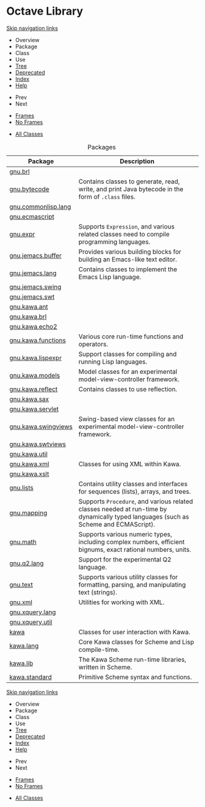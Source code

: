 <!DOCTYPE html PUBLIC "-//W3C//DTD HTML 4.01 Transitional//EN" "http://www.w3.org/TR/html4/loose.dtd">
<!-- NewPage -->
<html lang="en"><head>
<meta http-equiv="content-type" content="text/html; charset=windows-1252">
<!-- Generated by javadoc (1.8.0_231) on Mon Jan 06 17:15:22 PST 2020 -->
<meta name="date" content="2020-01-06">
</head>
<body>

# Octave Library
</noscript>
<!-- ========= START OF TOP NAVBAR ======= -->
<div class="topNav"><a name="navbar.top">
<!--   -->
</a>
<div class="skipNav"><a href="#skip.navbar.top" title="Skip navigation links">Skip navigation links</a></div>
<a name="navbar.top.firstrow">
<!--   -->
</a>
<ul class="navList" title="Navigation">
<li class="navBarCell1Rev">Overview</li>
<li>Package</li>
<li>Class</li>
<li>Use</li>
<li><a href="https://www.gnu.org/savannah-checkouts/gnu/kawa/api/overview-tree.html">Tree</a></li>
<li><a href="https://www.gnu.org/savannah-checkouts/gnu/kawa/api/deprecated-list.html">Deprecated</a></li>
<li><a href="https://www.gnu.org/savannah-checkouts/gnu/kawa/api/index-all.html">Index</a></li>
<li><a href="https://www.gnu.org/savannah-checkouts/gnu/kawa/api/help-doc.html">Help</a></li>
</ul>
</div>
<div class="subNav">
<ul class="navList">
<li>Prev</li>
<li>Next</li>
</ul>
<ul class="navList">
<li><a href="https://www.gnu.org/savannah-checkouts/gnu/kawa/api/index.html?overview-summary.html" target="_top">Frames</a></li>
<li><a href="https://www.gnu.org/savannah-checkouts/gnu/kawa/api/overview-summary.html" target="_top">No&nbsp;Frames</a></li>
</ul>
<ul class="navList" id="allclasses_navbar_top" style="display: block;">
<li><a href="https://www.gnu.org/savannah-checkouts/gnu/kawa/api/allclasses-noframe.html">All&nbsp;Classes</a></li>
</ul>
<div>
<script type="text/javascript"><!--
  allClassesLink = document.getElementById("allclasses_navbar_top");
  if(window==top) {
    allClassesLink.style.display = "block";
  }
  else {
    allClassesLink.style.display = "none";
  }
  //-->
</script>
</div>
<a name="skip.navbar.top">
<!--   -->
</a></div>
<!-- ========= END OF TOP NAVBAR ========= -->
<div class="contentContainer">
<table class="overviewSummary" summary="Packages table, listing packages, and an explanation" cellspacing="0" cellpadding="3" border="0">
<caption><span>Packages</span><span class="tabEnd">&nbsp;</span></caption>
<tbody><tr>
<th class="colFirst" scope="col">Package</th>
<th class="colLast" scope="col">Description</th>
</tr>
</tbody><tbody>
<tr class="altColor">
<td class="colFirst"><a href="https://www.gnu.org/savannah-checkouts/gnu/kawa/api/gnu/brl/package-summary.html">gnu.brl</a></td>
<td class="colLast">&nbsp;</td>
</tr>
<tr class="rowColor">
<td class="colFirst"><a href="https://www.gnu.org/savannah-checkouts/gnu/kawa/api/gnu/bytecode/package-summary.html">gnu.bytecode</a></td>
<td class="colLast">
<div class="block">
Contains classes to generate, read,
write, and print Java bytecode in the form of <code>.class</code> files.</div>
</td>
</tr>
<tr class="altColor">
<td class="colFirst"><a href="https://www.gnu.org/savannah-checkouts/gnu/kawa/api/gnu/commonlisp/lang/package-summary.html">gnu.commonlisp.lang</a></td>
<td class="colLast">&nbsp;</td>
</tr>
<tr class="rowColor">
<td class="colFirst"><a href="https://www.gnu.org/savannah-checkouts/gnu/kawa/api/gnu/ecmascript/package-summary.html">gnu.ecmascript</a></td>
<td class="colLast">&nbsp;</td>
</tr>
<tr class="altColor">
<td class="colFirst"><a href="https://www.gnu.org/savannah-checkouts/gnu/kawa/api/gnu/expr/package-summary.html">gnu.expr</a></td>
<td class="colLast">
<div class="block">Supports <code>Expression</code>,
and various related classes need to compile programming languages.</div>
</td>
</tr>
<tr class="rowColor">
<td class="colFirst"><a href="https://www.gnu.org/savannah-checkouts/gnu/kawa/api/gnu/jemacs/buffer/package-summary.html">gnu.jemacs.buffer</a></td>
<td class="colLast">
<div class="block">
Provides various building blocks for building an Emacs-like text editor.</div>
</td>
</tr>
<tr class="altColor">
<td class="colFirst"><a href="https://www.gnu.org/savannah-checkouts/gnu/kawa/api/gnu/jemacs/lang/package-summary.html">gnu.jemacs.lang</a></td>
<td class="colLast">
<div class="block">Contains classes to implement the Emacs Lisp language.</div>
</td>
</tr>
<tr class="rowColor">
<td class="colFirst"><a href="https://www.gnu.org/savannah-checkouts/gnu/kawa/api/gnu/jemacs/swing/package-summary.html">gnu.jemacs.swing</a></td>
<td class="colLast">&nbsp;</td>
</tr>
<tr class="altColor">
<td class="colFirst"><a href="https://www.gnu.org/savannah-checkouts/gnu/kawa/api/gnu/jemacs/swt/package-summary.html">gnu.jemacs.swt</a></td>
<td class="colLast">&nbsp;</td>
</tr>
<tr class="rowColor">
<td class="colFirst"><a href="https://www.gnu.org/savannah-checkouts/gnu/kawa/api/gnu/kawa/ant/package-summary.html">gnu.kawa.ant</a></td>
<td class="colLast">&nbsp;</td>
</tr>
<tr class="altColor">
<td class="colFirst"><a href="https://www.gnu.org/savannah-checkouts/gnu/kawa/api/gnu/kawa/brl/package-summary.html">gnu.kawa.brl</a></td>
<td class="colLast">&nbsp;</td>
</tr>
<tr class="rowColor">
<td class="colFirst"><a href="https://www.gnu.org/savannah-checkouts/gnu/kawa/api/gnu/kawa/echo2/package-summary.html">gnu.kawa.echo2</a></td>
<td class="colLast">&nbsp;</td>
</tr>
<tr class="altColor">
<td class="colFirst"><a href="https://www.gnu.org/savannah-checkouts/gnu/kawa/api/gnu/kawa/functions/package-summary.html">gnu.kawa.functions</a></td>
<td class="colLast">
<div class="block">Various core run-time functions and operators.</div>
</td>
</tr>
<tr class="rowColor">
<td class="colFirst"><a href="https://www.gnu.org/savannah-checkouts/gnu/kawa/api/gnu/kawa/lispexpr/package-summary.html">gnu.kawa.lispexpr</a></td>
<td class="colLast">
<div class="block">Support classes for compiling and running Lisp languages.</div>
</td>
</tr>
<tr class="altColor">
<td class="colFirst"><a href="https://www.gnu.org/savannah-checkouts/gnu/kawa/api/gnu/kawa/models/package-summary.html">gnu.kawa.models</a></td>
<td class="colLast">
<div class="block">Model classes for an experimental model-view-controller framework.</div>
</td>
</tr>
<tr class="rowColor">
<td class="colFirst"><a href="https://www.gnu.org/savannah-checkouts/gnu/kawa/api/gnu/kawa/reflect/package-summary.html">gnu.kawa.reflect</a></td>
<td class="colLast">
<div class="block">Contains classes to use reflection.</div>
</td>
</tr>
<tr class="altColor">
<td class="colFirst"><a href="https://www.gnu.org/savannah-checkouts/gnu/kawa/api/gnu/kawa/sax/package-summary.html">gnu.kawa.sax</a></td>
<td class="colLast">&nbsp;</td>
</tr>
<tr class="rowColor">
<td class="colFirst"><a href="https://www.gnu.org/savannah-checkouts/gnu/kawa/api/gnu/kawa/servlet/package-summary.html">gnu.kawa.servlet</a></td>
<td class="colLast">&nbsp;</td>
</tr>
<tr class="altColor">
<td class="colFirst"><a href="https://www.gnu.org/savannah-checkouts/gnu/kawa/api/gnu/kawa/swingviews/package-summary.html">gnu.kawa.swingviews</a></td>
<td class="colLast">
<div class="block">Swing-based view classes for an experimental model-view-controller framework.</div>
</td>
</tr>
<tr class="rowColor">
<td class="colFirst"><a href="https://www.gnu.org/savannah-checkouts/gnu/kawa/api/gnu/kawa/swtviews/package-summary.html">gnu.kawa.swtviews</a></td>
<td class="colLast">&nbsp;</td>
</tr>
<tr class="altColor">
<td class="colFirst"><a href="https://www.gnu.org/savannah-checkouts/gnu/kawa/api/gnu/kawa/util/package-summary.html">gnu.kawa.util</a></td>
<td class="colLast">&nbsp;</td>
</tr>
<tr class="rowColor">
<td class="colFirst"><a href="https://www.gnu.org/savannah-checkouts/gnu/kawa/api/gnu/kawa/xml/package-summary.html">gnu.kawa.xml</a></td>
<td class="colLast">
<div class="block">Classes for using XML within Kawa.</div>
</td>
</tr>
<tr class="altColor">
<td class="colFirst"><a href="https://www.gnu.org/savannah-checkouts/gnu/kawa/api/gnu/kawa/xslt/package-summary.html">gnu.kawa.xslt</a></td>
<td class="colLast">&nbsp;</td>
</tr>
<tr class="rowColor">
<td class="colFirst"><a href="https://www.gnu.org/savannah-checkouts/gnu/kawa/api/gnu/lists/package-summary.html">gnu.lists</a></td>
<td class="colLast">
<div class="block">Contains utility classes and interfaces for sequences (lists), arrays, and trees.</div>
</td>
</tr>
<tr class="altColor">
<td class="colFirst"><a href="https://www.gnu.org/savannah-checkouts/gnu/kawa/api/gnu/mapping/package-summary.html">gnu.mapping</a></td>
<td class="colLast">
<div class="block">
Supports <code>Procedure</code>,
and various related classes needed at run-time by dynamically typed
languages (such as Scheme and ECMAScript).</div>
</td>
</tr>
<tr class="rowColor">
<td class="colFirst"><a href="https://www.gnu.org/savannah-checkouts/gnu/kawa/api/gnu/math/package-summary.html">gnu.math</a></td>
<td class="colLast">
<div class="block">
Supports various numeric
types, including complex numbers, efficient bignums, exact rational
numbers, units.</div>
</td>
</tr>
<tr class="altColor">
<td class="colFirst"><a href="https://www.gnu.org/savannah-checkouts/gnu/kawa/api/gnu/q2/lang/package-summary.html">gnu.q2.lang</a></td>
<td class="colLast">
<div class="block">Support for the experimental Q2 language.</div>
</td>
</tr>
<tr class="rowColor">
<td class="colFirst"><a href="https://www.gnu.org/savannah-checkouts/gnu/kawa/api/gnu/text/package-summary.html">gnu.text</a></td>
<td class="colLast">
<div class="block">
Supports various utility classes
for formatting, parsing, and manipulating text (strings).</div>
</td>
</tr>
<tr class="altColor">
<td class="colFirst"><a href="https://www.gnu.org/savannah-checkouts/gnu/kawa/api/gnu/xml/package-summary.html">gnu.xml</a></td>
<td class="colLast">
<div class="block">Utilities for working with XML.</div>
</td>
</tr>
<tr class="rowColor">
<td class="colFirst"><a href="https://www.gnu.org/savannah-checkouts/gnu/kawa/api/gnu/xquery/lang/package-summary.html">gnu.xquery.lang</a></td>
<td class="colLast">&nbsp;</td>
</tr>
<tr class="altColor">
<td class="colFirst"><a href="https://www.gnu.org/savannah-checkouts/gnu/kawa/api/gnu/xquery/util/package-summary.html">gnu.xquery.util</a></td>
<td class="colLast">&nbsp;</td>
</tr>
<tr class="rowColor">
<td class="colFirst"><a href="https://www.gnu.org/savannah-checkouts/gnu/kawa/api/kawa/package-summary.html">kawa</a></td>
<td class="colLast">
<div class="block">Classes for user interaction with Kawa.</div>
</td>
</tr>
<tr class="altColor">
<td class="colFirst"><a href="https://www.gnu.org/savannah-checkouts/gnu/kawa/api/kawa/lang/package-summary.html">kawa.lang</a></td>
<td class="colLast">
<div class="block">Core Kawa classes for Scheme and Lisp compile-time.</div>
</td>
</tr>
<tr class="rowColor">
<td class="colFirst"><a href="https://www.gnu.org/savannah-checkouts/gnu/kawa/api/kawa/lib/package-summary.html">kawa.lib</a></td>
<td class="colLast">
<div class="block">The Kawa Scheme run-time libraries, written in Scheme.</div>
</td>
</tr>
<tr class="altColor">
<td class="colFirst"><a href="https://www.gnu.org/savannah-checkouts/gnu/kawa/api/kawa/standard/package-summary.html">kawa.standard</a></td>
<td class="colLast">
<div class="block">Primitive Scheme syntax and functions.</div>
</td>
</tr>
</tbody>
</table>
</div>
<!-- ======= START OF BOTTOM NAVBAR ====== -->
<div class="bottomNav"><a name="navbar.bottom">
<!--   -->
</a>
<div class="skipNav"><a href="#skip.navbar.bottom" title="Skip navigation links">Skip navigation links</a></div>
<a name="navbar.bottom.firstrow">
<!--   -->
</a>
<ul class="navList" title="Navigation">
<li class="navBarCell1Rev">Overview</li>
<li>Package</li>
<li>Class</li>
<li>Use</li>
<li><a href="https://www.gnu.org/savannah-checkouts/gnu/kawa/api/overview-tree.html">Tree</a></li>
<li><a href="https://www.gnu.org/savannah-checkouts/gnu/kawa/api/deprecated-list.html">Deprecated</a></li>
<li><a href="https://www.gnu.org/savannah-checkouts/gnu/kawa/api/index-all.html">Index</a></li>
<li><a href="https://www.gnu.org/savannah-checkouts/gnu/kawa/api/help-doc.html">Help</a></li>
</ul>
</div>
<div class="subNav">
<ul class="navList">
<li>Prev</li>
<li>Next</li>
</ul>
<ul class="navList">
<li><a href="https://www.gnu.org/savannah-checkouts/gnu/kawa/api/index.html?overview-summary.html" target="_top">Frames</a></li>
<li><a href="https://www.gnu.org/savannah-checkouts/gnu/kawa/api/overview-summary.html" target="_top">No&nbsp;Frames</a></li>
</ul>
<ul class="navList" id="allclasses_navbar_bottom" style="display: block;">
<li><a href="https://www.gnu.org/savannah-checkouts/gnu/kawa/api/allclasses-noframe.html">All&nbsp;Classes</a></li>
</ul>
<div>
<script type="text/javascript"><!--
  allClassesLink = document.getElementById("allclasses_navbar_bottom");
  if(window==top) {
    allClassesLink.style.display = "block";
  }
  else {
    allClassesLink.style.display = "none";
  }
  //-->
</script>
</div>
<a name="skip.navbar.bottom">
<!--   -->
</a></div>
<!-- ======== END OF BOTTOM NAVBAR ======= -->


</body></html>
